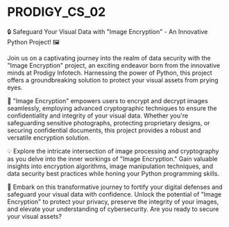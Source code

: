 # PRODIGY_CS_02
🔒 Safeguard Your Visual Data with "Image Encryption" - An Innovative Python Project! 🖼️

Join us on a captivating journey into the realm of data security with the "Image Encryption" project, an exciting endeavor born from the innovative minds at Prodigy Infotech. Harnessing the power of Python, this project offers a groundbreaking solution to protect your visual assets from prying eyes.

🔐 "Image Encryption" empowers users to encrypt and decrypt images seamlessly, employing advanced cryptographic techniques to ensure the confidentiality and integrity of your visual data. Whether you're safeguarding sensitive photographs, protecting proprietary designs, or securing confidential documents, this project provides a robust and versatile encryption solution.

💡 Explore the intricate intersection of image processing and cryptography as you delve into the inner workings of "Image Encryption." Gain valuable insights into encryption algorithms, image manipulation techniques, and data security best practices while honing your Python programming skills.

🚀 Embark on this transformative journey to fortify your digital defenses and safeguard your visual data with confidence. Unlock the potential of "Image Encryption" to protect your privacy, preserve the integrity of your images, and elevate your understanding of cybersecurity. Are you ready to secure your visual assets?
